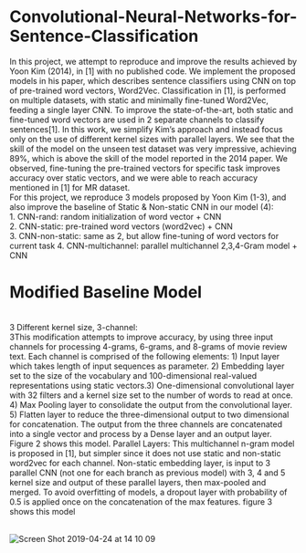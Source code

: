 # Convolutional-Neural-Networks-for-Sentence-Classification
In this project, we attempt to reproduce and improve the results achieved by Yoon Kim (2014), in [1] with no published code. We implement the proposed models in his paper, which describes sentence classifiers using CNN on top of pre-trained word vectors, Word2Vec. Classification in [1], is performed on multiple datasets, with static and minimally fine-tuned Word2Vec, feeding a single layer CNN. To improve the state-of-the-art, both static and fine-tuned word vectors are used in 2 separate channels to classify sentences[1]. In this work, we simplify Kim’s approach and instead focus only on the use of different kernel sizes with parallel layers. We see that the skill of the model on the unseen test dataset was very impressive, achieving 89%, which is above the skill of the model reported in the 2014 paper. We observed, fine-tuning the pre-trained vectors for specific task improves accuracy over static vectors, and we were able to reach accuracy mentioned in [1] for MR dataset.
<br /> For this project, we reproduce 3 models proposed by Yoon Kim (1-3), and also improve the baseline of Static & Non-static CNN in our model (4):
<br />1. CNN-rand: random initialization of word vector + CNN
<br />2. CNN-static: pre-trained word vectors (word2vec) + CNN
<br />3. CNN-non-static: same as 2, but allow fine-tuning of word vectors for current task 4. CNN-multichannel: parallel multichannel 2,3,4-Gram model + CNN
# Modified Baseline Model
<br />3 Different kernel size, 3-channel: 
<br />3This modification attempts to improve accuracy, by using three input channels for processing 4-grams, 6-grams, and 8-grams of movie review text. Each channel is comprised of the following elements: 1) Input layer which takes length of input sequences as parameter. 2) Embedding layer set to the size of the vocabulary and 100-dimensional real-valued representations using static vectors.3) One-dimensional convolutional layer with 32 filters and a kernel size set to the number of words to read at once. 4) Max Pooling layer to consolidate the output from the convolutional layer. 5) Flatten layer to reduce the three-dimensional output to two dimensional for concatenation. The output from the three channels are concatenated into a single vector and process by a Dense layer and an output layer. Figure 2 shows this model.
Parallel Layers: This multichannel n-gram model is proposed in [1], but simpler since it does not use static and non-static word2vec for each channel. Non-static embedding layer, is input to 3 parallel CNN (not one for each branch as previous model) with 3, 4 and 5 kernel size and output of these parallel layers, then max-pooled and merged. To avoid overfitting of models, a dropout layer with probability of 0.5 is applied once on the concatenation of the max features. figure 3 shows this model

<br /> ![Screen Shot 2019-04-24 at 14 10 09](https://user-images.githubusercontent.com/35403990/56683946-aaeb7600-669c-11e9-9dba-27c601f71e64.png)
